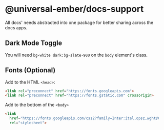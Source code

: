 # @universal-ember/docs-support 

All docs' needs abstracted into one package for better sharing across the docs apps.

## Dark Mode Toggle

You will need `bg-white dark:bg-slate-900` on the `body` element's class.


## Fonts (Optional) 

Add to the HTML `<head>`:
```html 
<link rel="preconnect" href="https://fonts.googleapis.com">
<link rel="preconnect" href="https://fonts.gstatic.com" crossorigin>
```
Add to the bottom of the `<body>`
```html
<link 
  href="https://fonts.googleapis.com/css2?family=Inter:ital,opsz,wght@0,14..32,100..900;1,14..32,100..900&family=Lexend:wght@100..900&display=swap" 
  rel="stylesheet">
```


